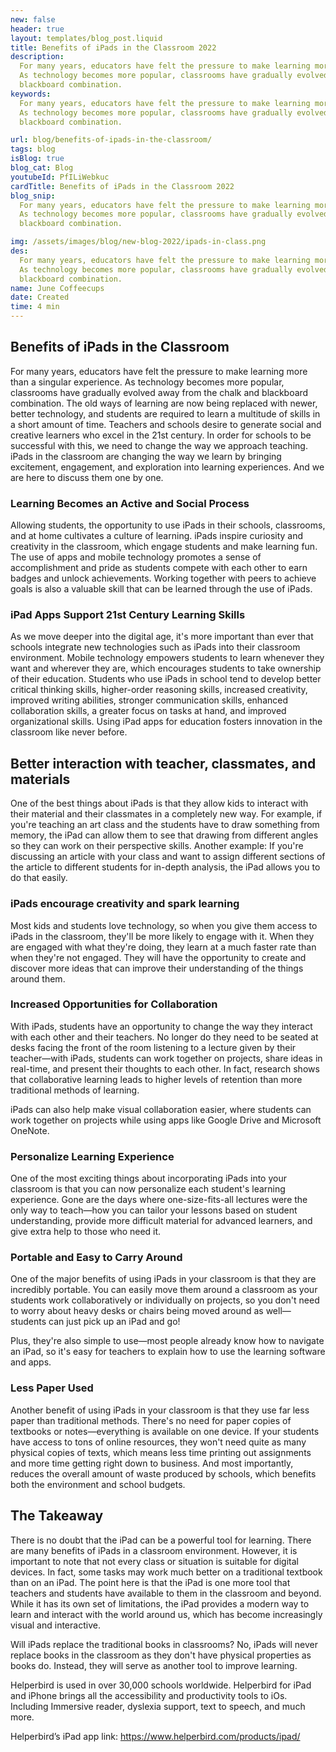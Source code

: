 ```yaml
---
new: false
header: true
layout: templates/blog_post.liquid
title: Benefits of iPads in the Classroom 2022
description:
  For many years, educators have felt the pressure to make learning more than a singular experience.
  As technology becomes more popular, classrooms have gradually evolved away from the chalk and
  blackboard combination.
keywords:
  For many years, educators have felt the pressure to make learning more than a singular experience.
  As technology becomes more popular, classrooms have gradually evolved away from the chalk and
  blackboard combination.

url: blog/benefits-of-ipads-in-the-classroom/
tags: blog
isBlog: true
blog_cat: Blog
youtubeId: PfILiWebkuc
cardTitle: Benefits of iPads in the Classroom 2022
blog_snip:
  For many years, educators have felt the pressure to make learning more than a singular experience.
  As technology becomes more popular, classrooms have gradually evolved away from the chalk and
  blackboard combination. 

img: /assets/images/blog/new-blog-2022/ipads-in-class.png
des:
  For many years, educators have felt the pressure to make learning more than a singular experience.
  As technology becomes more popular, classrooms have gradually evolved away from the chalk and
  blackboard combination.
name: June Coffeecups
date: Created
time: 4 min
---
```


## Benefits of iPads in the Classroom

For many years, educators have felt the pressure to make learning more than a singular experience.
As technology becomes more popular, classrooms have gradually evolved away from the chalk and
blackboard combination. The old ways of learning are now being replaced with newer, better
technology, and students are required to learn a multitude of skills in a short amount of time.
Teachers and schools desire to generate social and creative learners who excel in the 21st century.
In order for schools to be successful with this, we need to change the way we approach teaching.
iPads in the classroom are changing the way we learn by bringing excitement, engagement, and
exploration into learning experiences. And we are here to discuss them one by one.

### Learning Becomes an Active and Social Process

Allowing students, the opportunity to use iPads in their schools, classrooms, and at home cultivates
a culture of learning. iPads inspire curiosity and creativity in the classroom, which engage
students and make learning fun. The use of apps and mobile technology promotes a sense of
accomplishment and pride as students compete with each other to earn badges and unlock achievements.
Working together with peers to achieve goals is also a valuable skill that can be learned through
the use of iPads.

### iPad Apps Support 21st Century Learning Skills

As we move deeper into the digital age, it's more important than ever that schools integrate new
technologies such as iPads into their classroom environment. Mobile technology empowers students to
learn whenever they want and wherever they are, which encourages students to take ownership of their
education. Students who use iPads in school tend to develop better critical thinking skills,
higher-order reasoning skills, increased creativity, improved writing abilities, stronger
communication skills, enhanced collaboration skills, a greater focus on tasks at hand, and improved
organizational skills. Using iPad apps for education fosters innovation in the classroom like never
before.

## Better interaction with teacher, classmates, and materials

One of the best things about iPads is that they allow kids to interact with their material and their
classmates in a completely new way. For example, if you're teaching an art class and the students
have to draw something from memory, the iPad can allow them to see that drawing from different
angles so they can work on their perspective skills. Another example: If you're discussing an
article with your class and want to assign different sections of the article to different students
for in-depth analysis, the iPad allows you to do that easily.

### iPads encourage creativity and spark learning

Most kids and students love technology, so when you give them access to iPads in the classroom,
they'll be more likely to engage with it. When they are engaged with what they're doing, they learn
at a much faster rate than when they're not engaged. They will have the opportunity to create and
discover more ideas that can improve their understanding of the things around them.

### Increased Opportunities for Collaboration

With iPads, students have an opportunity to change the way they interact with each other and their
teachers. No longer do they need to be seated at desks facing the front of the room listening to a
lecture given by their teacher—with iPads, students can work together on projects, share ideas in
real-time, and present their thoughts to each other. In fact, research shows that collaborative
learning leads to higher levels of retention than more traditional methods of learning.

iPads can also help make visual collaboration easier, where students can work together on projects
while using apps like Google Drive and Microsoft OneNote.

### Personalize Learning Experience

One of the most exciting things about incorporating iPads into your classroom is that you can now
personalize each student's learning experience. Gone are the days where one-size-fits-all lectures
were the only way to teach—how you can tailor your lessons based on student understanding, provide
more difficult material for advanced learners, and give extra help to those who need it.

### Portable and Easy to Carry Around

One of the major benefits of using iPads in your classroom is that they are incredibly portable. You
can easily move them around a classroom as your students work collaboratively or individually on
projects, so you don't need to worry about heavy desks or chairs being moved around as well—students
can just pick up an iPad and go!

Plus, they're also simple to use—most people already know how to navigate an iPad, so it's easy for
teachers to explain how to use the learning software and apps.

### Less Paper Used

Another benefit of using iPads in your classroom is that they use far less paper than traditional
methods. There's no need for paper copies of textbooks or notes—everything is available on one
device. If your students have access to tons of online resources, they won't need quite as many
physical copies of texts, which means less time printing out assignments and more time getting right
down to business. And most importantly, reduces the overall amount of waste produced by schools,
which benefits both the environment and school budgets.

## The Takeaway

There is no doubt that the iPad can be a powerful tool for learning. There are many benefits of
iPads in a classroom environment. However, it is important to note that not every class or situation
is suitable for digital devices. In fact, some tasks may work much better on a traditional textbook
than on an iPad. The point here is that the iPad is one more tool that teachers and students have
available to them in the classroom and beyond. While it has its own set of limitations, the iPad
provides a modern way to learn and interact with the world around us, which has become increasingly
visual and interactive.

Will iPads replace the traditional books in classrooms? No, iPads will never replace books in the
classroom as they don't have physical properties as books do. Instead, they will serve as another
tool to improve learning.

Helperbird is used in over 30,000 schools worldwide. Helperbird for iPad and iPhone brings all the
accessibility and productivity tools to iOs. Including Immersive reader, dyslexia support, text to
speech, and much more.

Helperbird’s iPad app link: https://www.helperbird.com/products/ipad/
